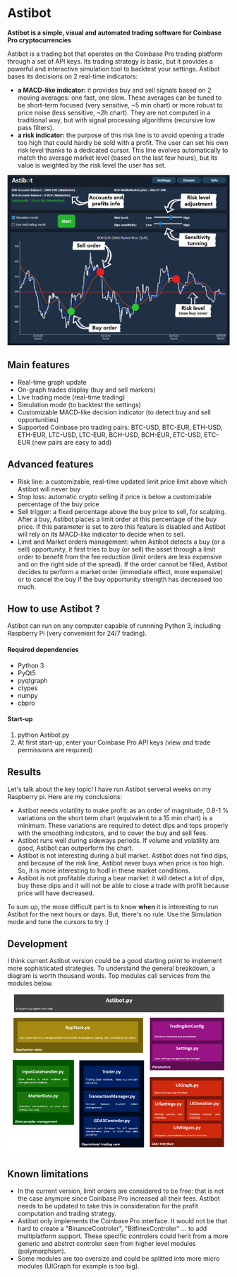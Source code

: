# Astibot
**Astibot is a simple, visual and automated trading software for Coinbase Pro cryptocurrencies**

Astibot is a trading bot that operates on the Coinbase Pro trading platform through a set of API keys. Its trading strategy is basic, but it provides a powerful and interactive simulation tool to backtest your settings.
Astibot bases its decisions on 2 real-time indicators:
* **a MACD-like indicator:** it provides buy and sell signals based on 2 moving averages: one fast, one slow. These averages can be tuned to be short-term focused (very sensitive, ~5 min chart) or more robust to price noise (less sensitive, ~2h chart). They are not computed in a traditional way, but with signal processing algorithms (recursive low pass filters).
* **a risk indicator:** the purpose of this risk line is to avoid opening a trade too high that could hardly be sold with a profit. The user can set his own risk level thanks to a dedicated cursor. This line evolves automatically to match the average market level (based on the last few hours), but its value is weighted by the risk level the user has set.

![Alt text](/doc/astibot_overview.png?raw=true "Astibot overview")

## Main features
* Real-time graph update
* On-graph trades display (buy and sell markers)
* Live trading mode (real-time trading)
* Simulation mode (to backtest the settings)
* Customizable MACD-like decision indicator (to detect buy and sell opportunities)
* Supported Coinbase pro trading pairs: BTC-USD, BTC-EUR, ETH-USD, ETH-EUR, LTC-USD, LTC-EUR, BCH-USD, BCH-EUR, ETC-USD, ETC-EUR (new pairs are easy to add)

## Advanced features
* Risk line: a customizable, real-time updated limit price limit above which Astibot will never buy
* Stop loss: automatic crypto selling if price is below a customizable percentage of the buy price
* Sell trigger: a fixed percentage above the buy price to sell, for scalping. After a buy, Astibot places a limit order at this percentage of the buy price. If this parameter is set to zero this feature is disabled and Astibot will rely on its MACD-like indicator to decide when to sell.
* Limit and Market orders management: when Astibot detects a buy (or a sell) opportunity, it first tries to buy (or sell) the asset through a limit order to benefit from the fee reduction (limit orders are less expensive and on the right side of the spread). If the order cannot be filled, Astibot decides to perform a market order (immediate effect, more expensive) or to cancel the buy if the buy opportunity strength has decreased too much.


## How to use Astibot ?

Astibot can run on any computer capable of runnning Python 3, including Raspberry Pi (very convenient for 24/7 trading).

#### Required dependencies
* Python 3
* PyQt5
* pyqtgraph
* ctypes
* numpy
* cbpro

#### Start-up

1. python Astibot.py
2. At first start-up, enter your Coinbase Pro API keys (view and trade permissions are required)

## Results

Let's talk about the key topic! I have run Astibot serveral weeks on my Raspberry pi.
Here are my conclusions:
* Astibot needs volatility to make profit: as an order of magnitude, 0.8-1 % variations on the short term chart (equivalent to a 15 min chart) is a minimum. These variations are required to detect dips and tops properly with the smoothing indicators, and to cover the buy and sell fees.
* Astibot runs well during sideways periods. If volume and volatility are good, Astibot can outperform the chart.
* Astibot is not interesting during a bull market. Astibot does not find dips, and because of the risk line, Astibot never buys when price is too high. So, it is more interesting to hodl in these market conditions.
* Astibot is not profitable during a bear market: it will detect a lot of dips, buy these dips and it will not be able to close a trade with profit because price will have decreased.

To sum up, the mose difficult part is to know **when** it is interesting to run Astibot for the next hours or days. 
But, there's no rule. Use the Simulation mode and tune the cursors to try :) 



## Development

I think current Astibot version could be a good starting point to implement more sophisticated strategies.
To understand the general breakdown, a diagram is worth thousand words. Top modules call services from the modules below.
![Alt text](/doc/astibot_architecture.png?raw=true "Astibot software architecture")

## Known limitations
* In the current version, limit orders are considered to be free: that is not the case anymore since Coinbase Pro increased all their fees. Astibot needs to be updated to take this in consideration for the profit computation and trading strategy.
* Astibot only implements the Coinbase Pro interface. It would not be that hard to create a "BinanceControler", "BitfinexControler" ... to add multiplatform support. These specific controlers could herit from a more generic and abstrct controler seen from higher level modules (polymorphism).
* Some modules are too oversize and could be splitted into more micro modules (UIGraph for example is too big).



